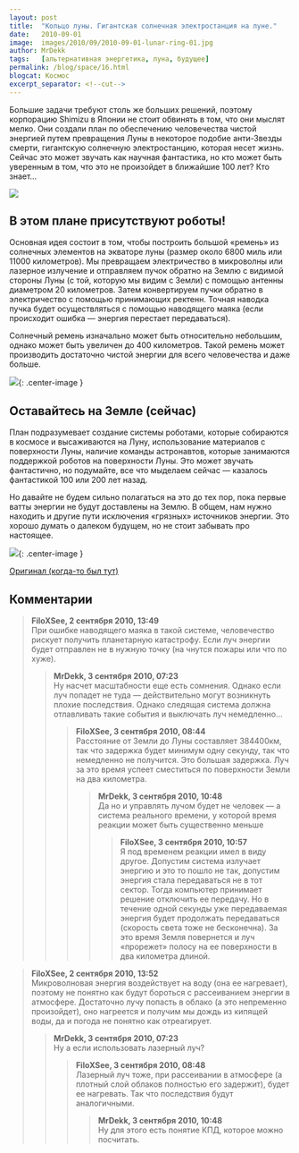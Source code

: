 ```yaml
---
layout: post
title:  "Кольцо луны. Гигантская солнечная электростанция на луне."
date:   2010-09-01
image:  images/2010/09/2010-09-01-lunar-ring-01.jpg
author: MrDekk
tags:   [альтернативная энергетика, луна, будущее]
permalink: /blog/space/16.html
blogcat: Космос
excerpt_separator: <!--cut-->
---
```



Большие задачи требуют столь же больших решений, поэтому корпорацию Shimizu в Японии не стоит обвинять в том, что они мыслят мелко. Они создали план по обеспечению человечества чистой энергией путем превращения Луны в некоторое подобие анти-Звезды смерти, гигантскую солнечную электростанцию, которая несет жизнь. Сейчас это может звучать как научная фантастика, но кто может быть уверенным в том, что это не произойдет в ближайшие 100 лет? Кто знает…

<!--cut-->

![]({{site.baseurl}}/images/2010/09/2010-09-01-lunar-ring-02.jpg)

## В этом плане присутствуют роботы!


Основная идея состоит в том, чтобы построить большой «ремень» из солнечных элементов на экваторе луны (размер около 6800 миль или 11000 километров). Мы превращаем электричество в микроволны или лазерное излучение и отправляем пучок обратно на Землю с видимой стороны Луны (с той, которую мы видим с Земли) с помощью антенны диаметром 20 километров. Затем конвертируем пучки обратно в электричество с помощью принимающих ректенн. Точная наводка пучка будет осуществляться с помощью наводящего маяка (если происходит ошибка — энергия перестает передаваться).

Солнечный ремень изначально может быть относительно небольшим, однако может быть увеличен до 400 километров. Такой ремень может производить достаточно чистой энергии для всего человечества и даже больше.

![]({{site.baseurl}}/images/2010/09/2010-09-01-lunar-ring-03.jpg){: .center-image }

## Оставайтесь на Земле (сейчас)


План подразумевает создание системы роботами, которые собираются в космосе и высаживаются на Луну, использование материалов с поверхности Луны, наличие команды астронавтов, которые занимаются поддержкой роботов на поверхности Луны. Это может звучать фантастично, но подумайте, все что мыделаем сейчас — казалось фантастикой 100 или 200 лет назад.

Но давайте не будем сильно полагаться на это до тех пор, пока первые ватты энергии не будут доставлены на Землю. В общем, нам нужно находить и другие пути исключения «грязных» источников энергии. Это хорошо думать о далеком будущем, но не стоит забывать про настоящее.

![]({{site.baseurl}}/images/2010/09/2010-09-01-lunar-ring-04.jpg){: .center-image }

[Оригинал (когда-то был тут)](http://www.treehugger.com/files/2010/06/luna-ring-solar-power-plant-on-the-moon.php)

## Комментарии

> **FiloXSee, 2 сентября 2010, 13:49**  
> При ошибке наводящего маяка в такой системе, человечество рискует получить планетарную катастрофу. Если луч энергии будет отправлен не в нужную точку (на чнутся пожары или что по хуже).
>> **MrDekk, 3 сентября 2010, 07:23**  
>> Ну насчет масштабности еще есть сомнения. Однако если луч попадет не туда — действительно могут возникнуть плохие последствия. Однако следящая система должна отлавливать такие события и выключать луч немедленно…
>>> **FiloXSee, 3 сентября 2010, 08:44**  
>>> Расстояние от Земли до Луны составляет 384400км, так что задержка будет минимум одну секунду, так что немедленно не получится. Это большая задержка. Луч за это время успеет сместиться по поверхности Земли на два километра.
>>>> **MrDekk, 3 сентября 2010, 10:48**  
>>>> Да но и управлять лучом будет не человек — а система реального времени, у которой время реакции может быть существенно меньше
>>>>> **FiloXSee, 3 сентября 2010, 10:57**  
>>>>> Я под временем реакции имел в виду другое. Допустим система излучает энергию и это то пошло не так, допустим энергия стала передаваться не в тот сектор. Тогда компьютер принимает решение отключить ее передачу. Но в течение одной секунды уже передаваемая энергия будет продолжать передаваться (скорость света тоже не бесконечна). За это время Земля повернется и луч «прорежет» полосу на ее поверхности в два километра длиной.

> **FiloXSee, 2 сентября 2010, 13:52**  
> Микроволновая энергия воздействует на воду (она ее нагревает), поэтому не понятно как будут бороться с рассеиванием энергии в атмосфере. Достаточно лучу попасть в облако (а это непременно произойдет), оно нагреется и получим мы дождь из кипящей воды, да и погода не понятно как отреагирует.
>> **MrDekk, 3 сентября 2010, 07:23**  
>> Ну а если использовать лазерный луч?
>>> **FiloXSee, 3 сентября 2010, 08:48**  
>>> Лазерный луч тоже, при рассеивании в атмосфере (а плотный слой облаков полностью его задержит), будет ее нагревать. Так что последствия будут аналогичными.
>>>> **MrDekk, 3 сентября 2010, 10:48**  
>>>> Ну для этого есть понятие КПД, которое можно посчитать.